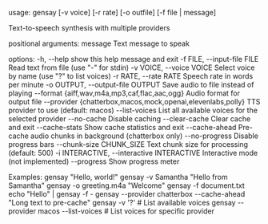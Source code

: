 usage: gensay [-v voice] [-r rate] [-o outfile] [-f file | message]

Text-to-speech synthesis with multiple providers

positional arguments:
  message               Text message to speak

options:
  -h, --help            show this help message and exit
  -f FILE, --input-file FILE
                        Read text from file (use "-" for stdin)
  -v VOICE, --voice VOICE
                        Select voice by name (use "?" to list voices)
  -r RATE, --rate RATE  Speech rate in words per minute
  -o OUTPUT, --output-file OUTPUT
                        Save audio to file instead of playing
  --format {aiff,wav,m4a,mp3,caf,flac,aac,ogg}
                        Audio format for output file
  --provider {chatterbox,macos,mock,openai,elevenlabs,polly}
                        TTS provider to use (default: macos)
  --list-voices         List all available voices for the selected provider
  --no-cache            Disable caching
  --clear-cache         Clear cache and exit
  --cache-stats         Show cache statistics and exit
  --cache-ahead         Pre-cache audio chunks in background (chatterbox only)
  --no-progress         Disable progress bars
  --chunk-size CHUNK_SIZE
                        Text chunk size for processing (default: 500)
  -i INTERACTIVE, --interactive INTERACTIVE
                        Interactive mode (not implemented)
  --progress            Show progress meter

Examples:
  gensay "Hello, world!"
  gensay -v Samantha "Hello from Samantha"
  gensay -o greeting.m4a "Welcome"
  gensay -f document.txt
  echo "Hello" | gensay -f -
  gensay --provider chatterbox --cache-ahead "Long text to pre-cache"
  gensay -v '?' # List available voices
  gensay --provider macos --list-voices # List voices for specific provider
